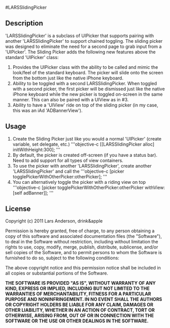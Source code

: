 #LARSSlidingPicker

## Description
'LARSSlidingPicker' is a subclass of UIPicker that supports pairing with another 'LARSSlidingPicker' to support chained toggling.  The sliding picker was designed to eliminate the need for a second page to grab input from a 'UIPicker'.
The Sliding Picker adds the following new features above the standard 'UIPicker' class:

1. Provides the UIPicker class with the ability to be called and mimic the look/feel of the standard keyboard.  The picker will slide onto the screen from the bottom just like the native iPhone keyboard.
2. Ability to be toggled with a second LARSSlidingPicker.  When toggled with a second picker, the first picker will be dismissed just like the native iPhone keyboard while the new picker is toggled on-screen in the same manner.  This can also be paired with a UIView as in #3.
3. Ability to have a 'UIView' ride on top of the sliding picker (in my case, this was an iAd 'ADBannerView').

## Usage

1. Create the Sliding Picker just like you would a normal 'UIPicker' (create variable, set delegate, etc.)
        '''objective-c
        [[LARSSlidingPicker alloc] initWithHeight:300];
        '''
2. By default, the picker is created off-screen (if you have a status bar). Need to add support for all types of view containers.
3. To use the picker with another 'LARSSlidingPicker', create another 'LARSSlidingPicker' and call the
        '''objective-c
        [picker togglePickerWithOtherPicker:otherPicker];
        '''
4. You can alternatively toggle the picker with a riding view on top
        '''objective-c
        [picker togglePickerWithOtherPicker:otherPicker withView:[self adBanner]];
        '''

## License
Copyright (c) 2011 Lars Anderson, drink&apple

Permission is hereby granted, free of charge, to any person obtaining a copy
of this software and associated documentation files (the "Software"), to deal
in the Software without restriction, including without limitation the rights
to use, copy, modify, merge, publish, distribute, sublicense, and/or sell
copies of the Software, and to permit persons to whom the Software is
furnished to do so, subject to the following conditions:

The above copyright notice and this permission notice shall be included in
all copies or substantial portions of the Software.

__THE SOFTWARE IS PROVIDED "AS IS", WITHOUT WARRANTY OF ANY KIND, EXPRESS OR
IMPLIED, INCLUDING BUT NOT LIMITED TO THE WARRANTIES OF MERCHANTABILITY,
FITNESS FOR A PARTICULAR PURPOSE AND NONINFRINGEMENT. IN NO EVENT SHALL THE
AUTHORS OR COPYRIGHT HOLDERS BE LIABLE FOR ANY CLAIM, DAMAGES OR OTHER
LIABILITY, WHETHER IN AN ACTION OF CONTRACT, TORT OR OTHERWISE, ARISING FROM,
OUT OF OR IN CONNECTION WITH THE SOFTWARE OR THE USE OR OTHER DEALINGS IN
THE SOFTWARE.__
